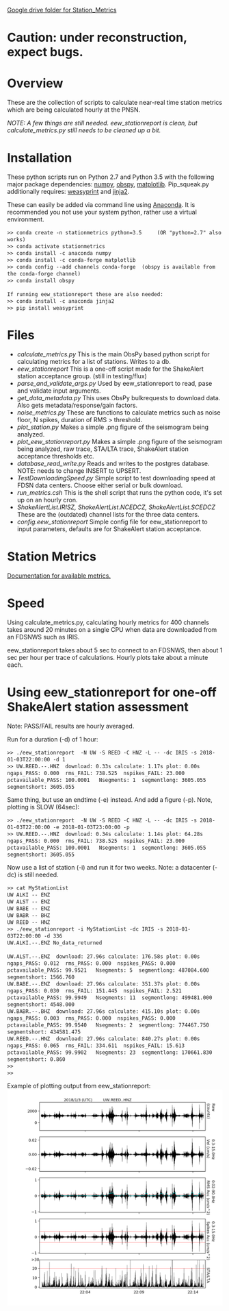 
<a href="https://drive.google.com/drive/u/1/folders/0B8N_TOtFCLuyOVNUUmVuTzJTNHc">Google drive folder for Station_Metrics</a>
# Caution: under reconstruction, expect bugs.
# Overview

These are the collection of scripts to calculate near-real time station metrics which are being calculated hourly at the PNSN.

*NOTE:  A few things are still needed.  eew_stationreport is clean, but calculate_metrics.py still needs to be cleaned up a bit.*

# Installation

These python scripts run on Python 2.7 and Python 3.5 with the following major package dependencies:
<a href="http://www.numpy.org/">numpy</a>, <a href="https://github.com/obspy/obspy/wiki">obspy</a>, <a href="https://matplotlib.org">matplotlib</a>.  Pip_squeak.py additionally requires: <a href="https://weasyprint.org">weasyprint</a> and <a href="https://anaconda.org/anaconda/jinja2">jinja2</a>.

These can easily be added via command line using <a href="https://www.anaconda.com/">Anaconda</a>.  It is recommended you not use your system python, rather use a virtual environment.

```
>> conda create -n stationmetrics python=3.5     (OR "python=2.7" also works)
>> conda activate stationmetrics
>> conda install -c anaconda numpy
>> conda install -c conda-forge matplotlib
>> conda config --add channels conda-forge  (obspy is available from the conda-forge channel)
>> conda install obspy

If running eew_stationreport these are also needed:
>> conda install -c anaconda jinja2
>> pip install weasyprint
```

# Files

- *calculate_metrics.py*       This is the main ObsPy based python script for calculating metrics for a list of stations.  Writes to a db. 
- *eew_stationreport*          This is a one-off script made for the ShakeAlert station acceptance group. (still in testing/flux) 
- *parse_and_validate_args.py* Used by eew_stationreport to read, pase and validate input arguments.
- *get_data_metadata.py*       This uses ObsPy bulkrequests to download data.  Also gets metadata/response/gain factors.
- *noise_metrics.py*           These are functions to calculate metrics such as noise floor, N spikes, duration of RMS > threshold.
- *plot_station.py*            Makes a simple .png figure of the seismogram being analyzed.
- *plot_eew_stationreport.py*  Makes a simple .png figure of the seismogram being analyzed, raw trace, STA/LTA trace, ShakeAlert station acceptance thresholds etc.
- *database_read_write.py*     Reads and writes to the postgres database.  NOTE: needs to change INSERT to UPSERT.
- *TestDownloadingSpeed.py*    Simple script to test downloading speed at FDSN data centers. Choose either serial or bulk download.
- *run_metrics.csh*            This is the shell script that runs the python code, it's set up on an hourly cron.
- *ShakeAlertList.IRISZ, ShakeAlertList.NCEDCZ, ShakeAlertList.SCEDCZ* These are the (outdated) channel lists for the three data centers.
- *config.eew_stationreport*   Simple config file for eew_stationreport to input parameters, defaults are for ShakeAlert station acceptance.

# Station Metrics

<a href="https://github.com/pnsn/station_metrics/tree/master/station_metrics/metrics">Documentation for available metrics.</a>

# Speed

Using calculate_metrics.py, calculating hourly metrics for 400 channels takes around 20 minutes on a single CPU when data are downloaded from an FDSNWS such as IRIS.

eew_stationreport takes about 5 sec to connect to an FDSNWS, then about 1 sec per hour per trace of calculations.  Hourly plots take about a minute each.

# Using eew_stationreport for one-off ShakeAlert station assessment

Note: PASS/FAIL results are hourly averaged.

Run for a duration (-d) of 1 hour:
```
>> ./eew_stationreport  -N UW -S REED -C HNZ -L -- -dc IRIS -s 2018-01-03T22:00:00 -d 1
>> UW.REED.--.HNZ  download: 0.33s calculate: 1.17s plot: 0.00s ngaps_PASS: 0.000  rms_FAIL: 738.525  nspikes_FAIL: 23.000  pctavailable_PASS: 100.0001   Nsegments: 1  segmentlong: 3605.055  segmentshort: 3605.055 
``` 

Same thing, but use an endtime (-e) instead.  And add a figure (-p).  Note, plotting is SLOW (64sec):
```
>> ./eew_stationreport  -N UW -S REED -C HNZ -L -- -dc IRIS -s 2018-01-03T22:00:00 -e 2018-01-03T23:00:00 -p
>> UW.REED.--.HNZ  download: 0.34s calculate: 1.14s plot: 64.28s ngaps_PASS: 0.000  rms_FAIL: 738.525  nspikes_FAIL: 23.000  pctavailable_PASS: 100.0001   Nsegments: 1  segmentlong: 3605.055  segmentshort: 3605.055 
```

Now use a list of station (-i) and run it for two weeks.  Note: a datacenter (-dc) is still needed.
```
>> cat MyStationList 
UW ALKI -- ENZ
UW ALST -- ENZ
UW BABE -- ENZ
UW BABR -- BHZ
UW REED -- HNZ
>> ./eew_stationreport -i MyStationList -dc IRIS -s 2018-01-03T22:00:00 -d 336
UW.ALKI.--.ENZ No_data_returned

UW.ALST.--.ENZ  download: 27.96s calculate: 176.58s plot: 0.00s ngaps_PASS: 0.012  rms_PASS: 0.000  nspikes_PASS: 0.000  pctavailable_PASS: 99.9521   Nsegments: 5  segmentlong: 487084.600  segmentshort: 1566.760 
UW.BABE.--.ENZ  download: 27.96s calculate: 351.37s plot: 0.00s ngaps_PASS: 0.030  rms_FAIL: 151.445  nspikes_FAIL: 2.521  pctavailable_PASS: 99.9949   Nsegments: 11  segmentlong: 499481.000  segmentshort: 4548.000 
UW.BABR.--.BHZ  download: 27.96s calculate: 415.10s plot: 0.00s ngaps_PASS: 0.003  rms_PASS: 0.000  nspikes_PASS: 0.000  pctavailable_PASS: 99.9540   Nsegments: 2  segmentlong: 774467.750  segmentshort: 434581.475 
UW.REED.--.HNZ  download: 27.96s calculate: 840.27s plot: 0.00s ngaps_PASS: 0.065  rms_FAIL: 334.611  nspikes_FAIL: 15.613  pctavailable_PASS: 99.9902   Nsegments: 23  segmentlong: 170661.830  segmentshort: 0.860 
>> 
>>
```

Example of plotting output from eew_stationreport:
<img src="https://github.com/pnsn/station_metrics/blob/master/station_metrics/img/WAVEFORMS.2018.1.3.22.UW.REED..HNZ.png" width=800 alt="Metric: Noise Floor" />

